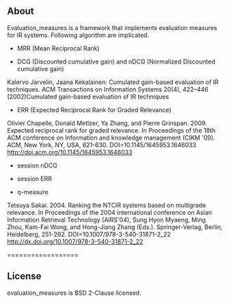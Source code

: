 ## About
Evaluation_measures is a framework that implements evaluation measures for IR systems. Following algorithm are implicated.

* MRR (Mean Reciprocal Rank)

* DCG (Discounted cumulative gain) and nDCG (Normalized Discounted cumulative gain)

Kalervo Jarvelin, Jaana Kekalainen: Cumulated gain-based evaluation of IR techniques. ACM Transactions on Information Systems 20(4), 422–446 (2002)Cumulated gain-based evaluation of IR techniques

* ERR (Expected Reciprocal Rank for Graded Relevance)

Olivier Chapelle, Donald Metlzer, Ya Zhang, and Pierre Grinspan. 2009. Expected reciprocal rank for graded relevance. In Proceedings of the 18th ACM conference on Information and knowledge management (CIKM '09). ACM, New York, NY, USA, 621-630. DOI=10.1145/1645953.1646033 http://doi.acm.org/10.1145/1645953.1646033

* session nDCG

* session ERR

* q-measure

Tetsuya Sakai. 2004. Ranking the NTCIR systems based on multigrade relevance. In Proceedings of the 2004 international conference on Asian Information Retrieval Technology (AIRS'04), Sung Hyon Myaeng, Ming Zhou, Kam-Fai Wong, and Hong-Jiang Zhang (Eds.). Springer-Verlag, Berlin, Heidelberg, 251-262. DOI=10.1007/978-3-540-31871-2_22 http://dx.doi.org/10.1007/978-3-540-31871-2_22

==================
## License
evaluation_measures is BSD 2-Clause licensed. 

